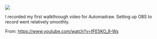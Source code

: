 ![](https://db-feed.s3.amazonaws.com/legacy/shotwin-2020-08-05_17-55-48-1596664613.png)

I recorded my first walkthrough video for Automadraw. Setting up OBS to record went relatively smoothly.

From: https://www.youtube.com/watch?v=fFE5KO_9-Ws